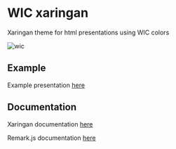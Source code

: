 # WIC xaringan

Xaringan theme for html presentations using WIC colors

![wic](https://gitcdn.xyz/cdn/olayabucaro/WICslides/master/libs/figures/Screenshot_WICtemplate.png)

## Example

Example presentation [here](https://olayabucaro.github.io/WICslides)

## Documentation

Xaringan documentation [here](https://github.com/yihui/xaringan/wiki)

Remark.js documentation [here](https://github.com/gnab/remark/wiki)

